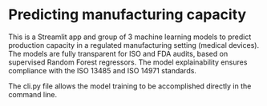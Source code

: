 # Predicting manufacturing capacity
This is a Streamlit app and group of 3 machine learning models to predict production capacity in a regulated manufacturing setting (medical devices).  The models are fully transparent for ISO and FDA audits, based on supervised Random Forest regressors.  The model explainability ensures compliance with the ISO 13485 and ISO 14971 standards.

The cli.py file allows the model training to be accomplished directly in the command line.
